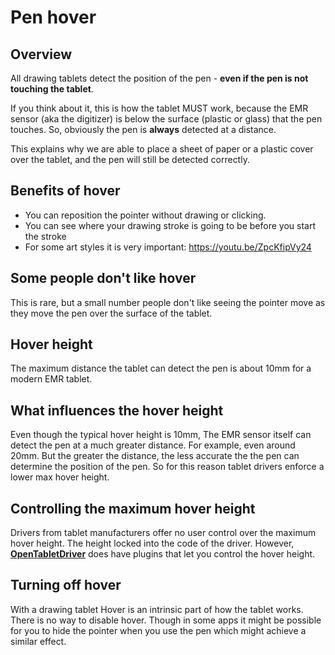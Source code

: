 # Pen hover

## Overview&#x20;

All drawing tablets detect the position of the pen - **even if the pen is not touching the tablet**.

If you think about it, this is how the tablet MUST work, because the EMR sensor (aka the digitizer) is below the surface (plastic or glass) that the pen touches. So, obviously the pen is **always** detected at a distance.

This explains why we are able to place a sheet of paper or a plastic cover over the tablet, and the pen will still be detected correctly.&#x20;

## Benefits of hover

* You can reposition the pointer without drawing or clicking.
* You can see where your drawing stroke is going to be before you start the stroke
* For some art styles it is very important: [https://youtu.be/ZpcKfipVy24 ](https://youtu.be/ZpcKfipVy24)

## Some people don't like hover

This is rare, but a small number people don't like seeing the pointer move as they move the pen over the surface of the tablet.&#x20;

## Hover height

The maximum distance the tablet can detect the pen is about 10mm for a modern EMR tablet.

## What influences the hover height

Even though the typical hover height is 10mm, The EMR sensor itself can detect the pen at a much greater distance. For example, even around 20mm. But the greater the distance, the less accurate the the pen can determine the position of the pen. So for this reason tablet drivers enforce a lower max hover height.

## Controlling the maximum hover height

Drivers from tablet manufacturers offer no user control over the maximum hover height. The height locked into the code of the driver. However, [**OpenTabletDriver**](../guides/drivers/opentabletdriver/) does have plugins that let you control the hover height.

## Turning off hover

With a drawing tablet Hover is an intrinsic part of how the tablet works. There is no way to disable hover. Though in some apps it might be possible for you to hide the pointer when you use the pen which might achieve a similar effect.
